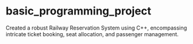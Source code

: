 # basic_programming_project
Created a robust Railway Reservation System using C++, encompassing intricate ticket booking, seat allocation, and passenger management. 
